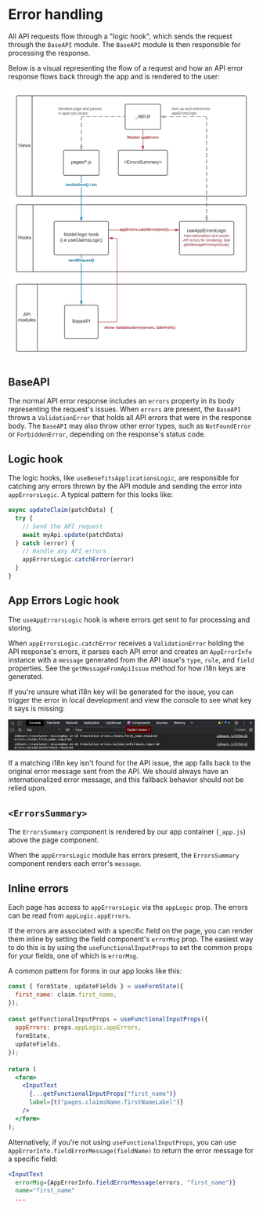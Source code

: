 # Error handling

All API requests flow through a "logic hook", which sends the request through the `BaseAPI` module. The `BaseAPI` module is then responsible for processing the response.

Below is a visual representing the flow of a request and how an API error response flows back through the app and is rendered to the user:

![Error handling diagram](./assets/error-handling.jpeg)

## BaseAPI

The normal API error response includes an `errors` property in its body representing the request's issues. When `errors` are present, the `BaseAPI` throws a `ValidationError` that holds all API errors that were in the response body. The `BaseAPI` may also throw other error types, such as `NotFoundError` or `ForbiddenError`, depending on the response's status code.

## Logic hook

The logic hooks, like `useBenefitsApplicationsLogic`, are responsible for catching any errors thrown by the API module and sending the error into `appErrorsLogic`. A typical pattern for this looks like:

```js
async updateClaim(patchData) {
  try {
    // Send the API request
    await myApi.update(patchData)
  } catch (error) {
    // Handle any API errors
    appErrorsLogic.catchError(error)
  }
}
```

## App Errors Logic hook

The `useAppErrorsLogic` hook is where errors get sent to for processing and storing.

When `appErrorsLogic.catchError` receives a `ValidationError` holding the API response's errors, it parses each API error and creates an `AppErrorInfo` instance with a `message` generated from the API issue's `type`, `rule`, and `field` properties. See the `getMessageFromApiIssue` method for how i18n keys are generated.

If you're unsure what i18n key will be generated for the issue, you can trigger the error in local development and view the console to see what key it says is missing:

![Missing i18n keys](./assets/missing-i18n-key-log.png)

If a matching i18n key isn't found for the API issue, the app falls back to the original error message sent from the API. We should always have an internationalized error message, and this fallback behavior should not be relied upon.

## `<ErrorsSummary>`

The `ErrorsSummary` component is rendered by our app container (`_app.js`) above the page component.

When the `appErrorsLogic` module has errors present, the `ErrorsSummary` component renders each error's `message`.

## Inline errors

Each page has access to `appErrorsLogic` via the `appLogic` prop. The errors can be read from `appLogic.appErrors`.

If the errors are associated with a specific field on the page, you can render them inline by setting the field component's `errorMsg` prop. The easiest way to do this is by using the `useFunctionalInputProps` to set the common props for your fields, one of which is `errorMsg`.

A common pattern for forms in our app looks like this:

```jsx
const { formState, updateFields } = useFormState({
  first_name: claim.first_name,
});

const getFunctionalInputProps = useFunctionalInputProps({
  appErrors: props.appLogic.appErrors,
  formState,
  updateFields,
});

return (
  <form>
    <InputText
      {...getFunctionalInputProps("first_name")}
      label={t("pages.claimsName.firstNameLabel")}
    />
  </form>
);
```

Alternatively, if you're not using `useFunctionalInputProps`, you can use `AppErrorInfo.fieldErrorMessage(fieldName)` to return the error message for a specific field:

```jsx
<InputText
  errorMsg={AppErrorInfo.fieldErrorMessage(errors, "first_name")}
  name="first_name"
  ...
```
